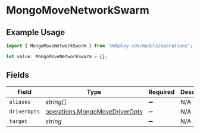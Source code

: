 # MongoMoveNetworkSwarm

## Example Usage

```typescript
import { MongoMoveNetworkSwarm } from "dokploy-sdk/models/operations";

let value: MongoMoveNetworkSwarm = {};
```

## Fields

| Field                                                                            | Type                                                                             | Required                                                                         | Description                                                                      |
| -------------------------------------------------------------------------------- | -------------------------------------------------------------------------------- | -------------------------------------------------------------------------------- | -------------------------------------------------------------------------------- |
| `aliases`                                                                        | *string*[]                                                                       | :heavy_minus_sign:                                                               | N/A                                                                              |
| `driverOpts`                                                                     | [operations.MongoMoveDriverOpts](../../models/operations/mongomovedriveropts.md) | :heavy_minus_sign:                                                               | N/A                                                                              |
| `target`                                                                         | *string*                                                                         | :heavy_minus_sign:                                                               | N/A                                                                              |